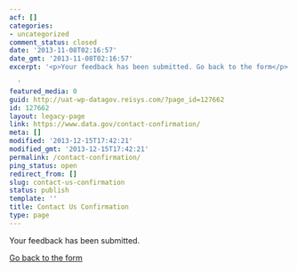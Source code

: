 ```yaml
---
acf: []
categories:
- uncategorized
comment_status: closed
date: '2013-11-08T02:16:57'
date_gmt: '2013-11-08T02:16:57'
excerpt: '<p>Your feedback has been submitted. Go back to the form</p>

  '
featured_media: 0
guid: http://uat-wp-datagov.reisys.com/?page_id=127662
id: 127662
layout: legacy-page
link: https://www.data.gov/contact-confirmation/
meta: []
modified: '2013-12-15T17:42:21'
modified_gmt: '2013-12-15T17:42:21'
permalink: /contact-confirmation/
ping_status: open
redirect_from: []
slug: contact-us-confirmation
status: publish
template: ''
title: Contact Us Confirmation
type: page
---
```

Your feedback has been submitted.


[Go back to the form](/contact)


